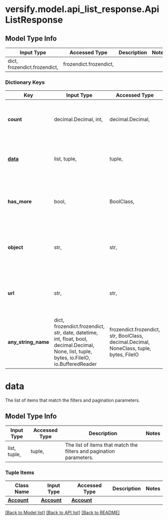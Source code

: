 # versify.model.api_list_response.ApiListResponse

## Model Type Info
Input Type | Accessed Type | Description | Notes
------------ | ------------- | ------------- | -------------
dict, frozendict.frozendict,  | frozendict.frozendict,  |  | 

### Dictionary Keys
Key | Input Type | Accessed Type | Description | Notes
------------ | ------------- | ------------- | ------------- | -------------
**count** | decimal.Decimal, int,  | decimal.Decimal,  | The number of items returned | [optional] if omitted the server will use the default value of 0
**[data](#data)** | list, tuple,  | tuple,  | The list of items that match the filters and pagination parameters. | [optional] 
**has_more** | bool,  | BoolClass,  | Whether there are more items to be returned | [optional] if omitted the server will use the default value of False
**object** | str,  | str,  | The object type | [optional] if omitted the server will use the default value of "list"
**url** | str,  | str,  | The URL of the list request | [optional] if omitted the server will use the default value of "/v1/items"
**any_string_name** | dict, frozendict.frozendict, str, date, datetime, int, float, bool, decimal.Decimal, None, list, tuple, bytes, io.FileIO, io.BufferedReader | frozendict.frozendict, str, BoolClass, decimal.Decimal, NoneClass, tuple, bytes, FileIO | any string name can be used but the value must be the correct type | [optional]

# data

The list of items that match the filters and pagination parameters.

## Model Type Info
Input Type | Accessed Type | Description | Notes
------------ | ------------- | ------------- | -------------
list, tuple,  | tuple,  | The list of items that match the filters and pagination parameters. | 

### Tuple Items
Class Name | Input Type | Accessed Type | Description | Notes
------------- | ------------- | ------------- | ------------- | -------------
[**Account**](Account.md) | [**Account**](Account.md) | [**Account**](Account.md) |  | 

[[Back to Model list]](../../README.md#documentation-for-models) [[Back to API list]](../../README.md#documentation-for-api-endpoints) [[Back to README]](../../README.md)

